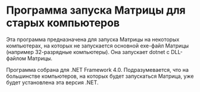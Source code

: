 # Программа запуска Матрицы для старых компьютеров
Эта программа предназначена для запуска Матрицы на некоторых компьютерах, на которых не запускается основной exe-файл Матрицы (например 32-разрядные компьютеры). Она запускает dotnet с DLL-файлом Матрицы.

Программа собрана для .NET Framework 4.0. Подразумевается, что на большинстве компьютеров, на которых будет запускаться Матрица, уже будет установлена эта версия .NET.